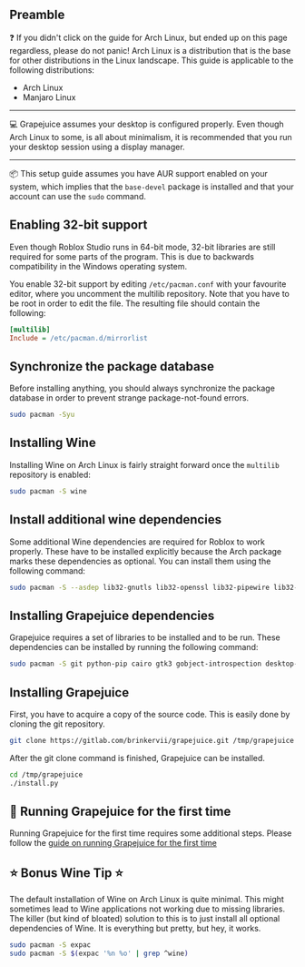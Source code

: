 ## Preamble

:question: If you didn't click on the guide for Arch Linux, but ended up on this page regardless, please do not panic! Arch Linux is a distribution that is the base for other distributions in the Linux landscape. This guide is applicable to the following distributions:

- Arch Linux
- Manjaro Linux

---

:computer: Grapejuice assumes your desktop is configured properly. Even though Arch Linux to some, is all about minimalism, it is recommended that you run your desktop session using a display manager.

---

:package: This setup guide assumes you have AUR support enabled on your system, which implies that the `base-devel` package is installed and that your account can use the `sudo` command.

## Enabling 32-bit support

Even though Roblox Studio runs in 64-bit mode, 32-bit libraries are still required for some parts of the program. This is due to backwards compatibility in the Windows operating system.

You enable 32-bit support by editing `/etc/pacman.conf` with your favourite editor, where you uncomment the multilib repository. Note that you have to be root in order to edit the file. The resulting file should contain the following:

```ini
[multilib]
Include = /etc/pacman.d/mirrorlist
```

## Synchronize the package database

Before installing anything, you should always synchronize the package database in order to prevent strange package-not-found errors.

```sh
sudo pacman -Syu
```

## Installing Wine

Installing Wine on Arch Linux is fairly straight forward once the `multilib` repository is enabled:

```sh
sudo pacman -S wine
```

## Install additional wine dependencies

Some additional Wine dependencies are required for Roblox to work properly. These have to be installed explicitly because the Arch package marks these dependencies as optional. You can install them using the following command:

```sh
sudo pacman -S --asdep lib32-gnutls lib32-openssl lib32-pipewire lib32-libpulse lib32-alsa-lib lib32-alsa-plugins
```

## Installing Grapejuice dependencies

Grapejuice requires a set of libraries to be installed and to be run. These dependencies can be installed by running the following command:

```sh
sudo pacman -S git python-pip cairo gtk3 gobject-introspection desktop-file-utils xdg-utils xdg-user-dirs gtk-update-icon-cache shared-mime-info gobject-introspection
```

## Installing Grapejuice

First, you have to acquire a copy of the source code. This is easily done by cloning the git repository.

```sh
git clone https://gitlab.com/brinkervii/grapejuice.git /tmp/grapejuice
```

After the git clone command is finished, Grapejuice can be installed.

```sh
cd /tmp/grapejuice
./install.py
```

## :rocket: Running Grapejuice for the first time

Running Grapejuice for the first time requires some additional steps. Please follow the [guide on running Grapejuice for the first time](../Guides/First-time-setup)

## :star: Bonus Wine Tip :star:

The default installation of Wine on Arch Linux is quite minimal. This might sometimes lead to Wine applications not working due to missing libraries. The killer (but kind of bloated) solution to this is to just install all optional dependencies of Wine. It is everything but pretty, but hey, it works.

```sh
sudo pacman -S expac
sudo pacman -S $(expac '%n %o' | grep ^wine)
```
